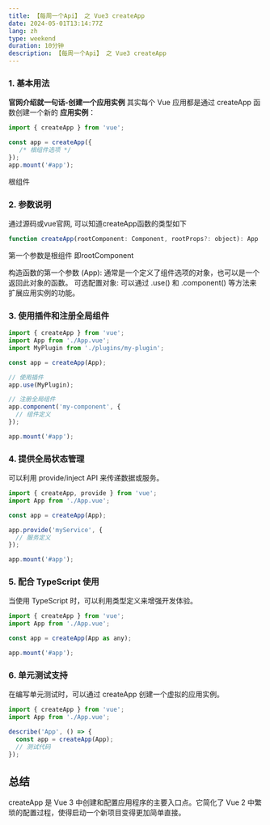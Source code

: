```yaml
---
title: 【每周一个Api】 之 Vue3 createApp
date: 2024-05-01T13:14:77Z
lang: zh
type: weekend
duration: 10分钟
description: 【每周一个Api】 之 Vue3 createApp
---
```


### 1. 基本用法


**官网介绍就一句话-创建一个应用实例**
其实每个 Vue 应用都是通过 createApp 函数创建一个新的 **应用实例**：

``` javascript
import { createApp } from 'vue';

const app = createApp({
   /* 根组件选项 */
});
app.mount('#app');
```

根组件
### 2. 参数说明
通过源码或vue官网, 可以知道createApp函数的类型如下

``` javascript
function createApp(rootComponent: Component, rootProps?: object): App
```
第一个参数是根组件 即rootComponent

构造函数的第一个参数 (App): 通常是一个定义了组件选项的对象，也可以是一个返回此对象的函数。
可选配置对象: 可以通过 .use() 和 .component() 等方法来扩展应用实例的功能。
### 3. 使用插件和注册全局组件
``` javascript
import { createApp } from 'vue';
import App from './App.vue';
import MyPlugin from './plugins/my-plugin';

const app = createApp(App);

// 使用插件
app.use(MyPlugin);

// 注册全局组件
app.component('my-component', {
  // 组件定义
});

app.mount('#app');
```
### 4. 提供全局状态管理
可以利用 provide/inject API 来传递数据或服务。

``` javascript
import { createApp, provide } from 'vue';
import App from './App.vue';

const app = createApp(App);

app.provide('myService', {
  // 服务定义
});

app.mount('#app');
```
### 5. 配合 TypeScript 使用
当使用 TypeScript 时，可以利用类型定义来增强开发体验。
``` javascript
import { createApp } from 'vue';
import App from './App.vue';

const app = createApp(App as any);

app.mount('#app');
```

### 6. 单元测试支持
在编写单元测试时，可以通过 createApp 创建一个虚拟的应用实例。

``` javascript
import { createApp } from 'vue';
import App from './App.vue';

describe('App', () => {
  const app = createApp(App);
  // 测试代码
});
```
## 总结
createApp 是 Vue 3 中创建和配置应用程序的主要入口点。它简化了 Vue 2 中繁琐的配置过程，使得启动一个新项目变得更加简单直接。